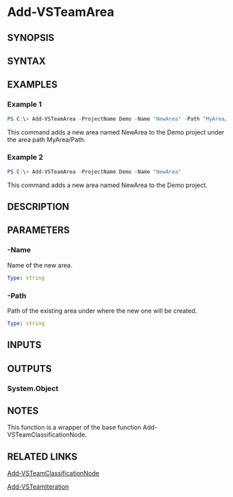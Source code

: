 <!-- #include "./common/header.md" -->

# Add-VSTeamArea

## SYNOPSIS

<!-- #include "./synopsis/Add-VSTeamArea.md" -->

## SYNTAX

## EXAMPLES

### Example 1

```powershell
PS C:\> Add-VSTeamArea -ProjectName Demo -Name "NewArea" -Path "MyArea/Path"
```

This command adds a new area named NewArea to the Demo project under the area path MyArea/Path.

### Example 2

```powershell
PS C:\> Add-VSTeamArea -ProjectName Demo -Name "NewArea"
```

This command adds a new area named NewArea to the Demo project.

## DESCRIPTION

<!-- #include "./synopsis/Add-VSTeamArea.md" -->

## PARAMETERS

<!-- #include "./params/projectName.md" -->

### -Name

Name of the new area.

```yaml
Type: string
```

### -Path

Path of the existing area under where the new one will be created.

```yaml
Type: string
```

## INPUTS

## OUTPUTS

### System.Object

## NOTES

This function is a wrapper of the base function Add-VSTeamClassificationNode.

<!-- #include "./common/prerequisites.md" -->

## RELATED LINKS

<!-- #include "./common/related.md" -->

[Add-VSTeamClassificationNode](Add-VSTeamClassificationNode.md)

[Add-VSTeamIteration](Add-VSTeamIteration.md)
